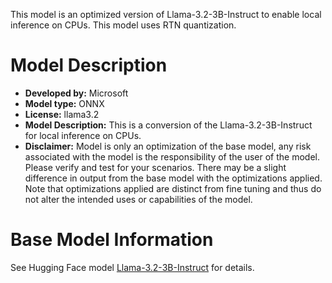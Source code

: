 This model is an optimized version of Llama-3.2-3B-Instruct to enable local inference on CPUs. This model uses RTN quantization.

# Model Description
- **Developed by:** Microsoft
- **Model type:** ONNX
- **License:** llama3.2
- **Model Description:** This is a conversion of the Llama-3.2-3B-Instruct for local inference on CPUs.
- **Disclaimer:** Model is only an optimization of the base model, any risk associated with the model is the responsibility of the user of the model. Please verify and test for your scenarios. There may be a slight difference in output from the base model with the optimizations applied. Note that optimizations applied are distinct from fine tuning and thus do not alter the intended uses or capabilities of the model.

# Base Model Information
See Hugging Face model [Llama-3.2-3B-Instruct](https://huggingface.co/meta-llama/Llama-3.2-3B-Instruct) for details.
